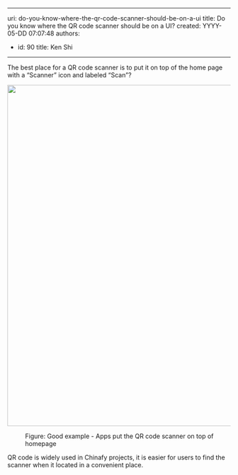

---
uri: do-you-know-where-the-qr-code-scanner-should-be-on-a-ui
title: Do you know where the QR code scanner should be on a UI?
created: YYYY-05-DD 07:07:48
authors:
  - id: 90
    title: Ken Shi
---




<span class='intro'> The best place for a QR code scanner is to put it on top of the home page with a “Scanner” icon and labeled “Scan”?<br> </span>

<dl class="ssw15-rteElement-ImageArea"><img src="/PublishingImages/qr%20scanner%20on%20UI.png" alt="" style="width&#58;770px;" /> 
</dl><dd class="ssw15-rteElement-FigureGood">
   Figure&#58; Good example - Apps put the QR code scanner on top of  homepage<br></dd><p>QR  code is widely used in Chinafy projects, it is easier for users to find the scanner when it located in a convenient place.​​<br></p>


